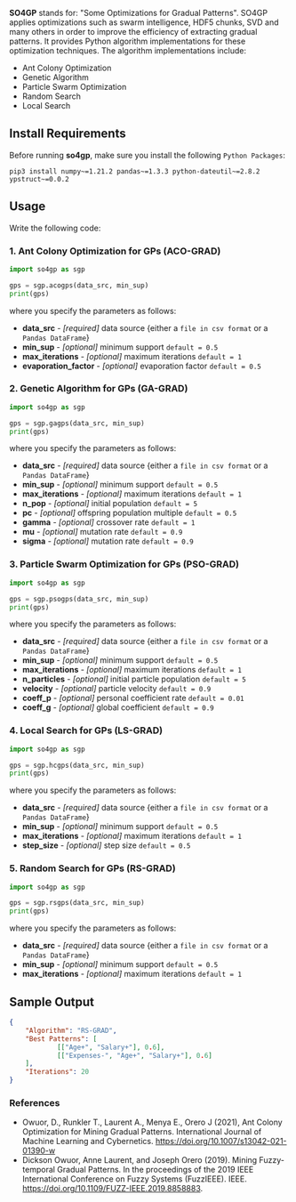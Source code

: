 
**SO4GP** stands for: "Some Optimizations for Gradual Patterns". SO4GP applies optimizations such as swarm intelligence, HDF5 chunks, SVD and many others in order to improve the efficiency of extracting gradual patterns. It provides Python algorithm implementations for these optimization techniques. The algorithm implementations include:

* Ant Colony Optimization
* Genetic Algorithm
* Particle Swarm Optimization
* Random Search
* Local Search

## Install Requirements
Before running **so4gp**, make sure you install the following ```Python Packages```:

```shell
pip3 install numpy~=1.21.2 pandas~=1.3.3 python-dateutil~=2.8.2 ypstruct~=0.0.2
```

## Usage
Write the following code:

### 1. Ant Colony Optimization for GPs (ACO-GRAD)

```python
import so4gp as sgp

gps = sgp.acogps(data_src, min_sup)
print(gps)
```

where you specify the parameters as follows:

* **data_src** - *[required]* data source {either a ```file in csv format``` or a ```Pandas DataFrame```}
* **min_sup** - *[optional]* minimum support ```default = 0.5```
* **max_iterations** - *[optional]* maximum iterations ```default = 1```
* **evaporation_factor** - *[optional]* evaporation factor ```default = 0.5```

### 2. Genetic Algorithm for GPs (GA-GRAD)

```python
import so4gp as sgp

gps = sgp.gagps(data_src, min_sup)
print(gps)
```

where you specify the parameters as follows:

* **data_src** - *[required]* data source {either a ```file in csv format``` or a ```Pandas DataFrame```}
* **min_sup** - *[optional]* minimum support ```default = 0.5```
* **max_iterations** - *[optional]* maximum iterations ```default = 1```
* **n_pop** - *[optional]* initial population ```default = 5```
* **pc** - *[optional]* offspring population multiple ```default = 0.5```
* **gamma** - *[optional]* crossover rate ```default = 1```
* **mu** - *[optional]* mutation rate ```default = 0.9```
* **sigma** - *[optional]* mutation rate ```default = 0.9```

### 3. Particle Swarm Optimization for GPs (PSO-GRAD)

```python
import so4gp as sgp

gps = sgp.psogps(data_src, min_sup)
print(gps)
```

where you specify the parameters as follows:

* **data_src** - *[required]* data source {either a ```file in csv format``` or a ```Pandas DataFrame```}
* **min_sup** - *[optional]* minimum support ```default = 0.5```
* **max_iterations** - *[optional]* maximum iterations ```default = 1```
* **n_particles** - *[optional]* initial particle population ```default = 5```
* **velocity** - *[optional]* particle velocity ```default = 0.9```
* **coeff_p** - *[optional]* personal coefficient rate ```default = 0.01```
* **coeff_g** - *[optional]* global coefficient ```default = 0.9```

### 4. Local Search for GPs (LS-GRAD)

```python
import so4gp as sgp

gps = sgp.hcgps(data_src, min_sup)
print(gps)
```

where you specify the parameters as follows:

* **data_src** - *[required]* data source {either a ```file in csv format``` or a ```Pandas DataFrame```}
* **min_sup** - *[optional]* minimum support ```default = 0.5```
* **max_iterations** - *[optional]* maximum iterations ```default = 1```
* **step_size** - *[optional]* step size ```default = 0.5```


### 5. Random Search for GPs (RS-GRAD)

```python
import so4gp as sgp

gps = sgp.rsgps(data_src, min_sup)
print(gps)
```

where you specify the parameters as follows:

* **data_src** - *[required]* data source {either a ```file in csv format``` or a ```Pandas DataFrame```}
* **min_sup** - *[optional]* minimum support ```default = 0.5```
* **max_iterations** - *[optional]* maximum iterations ```default = 1```


## Sample Output
```json
{
	"Algorithm": "RS-GRAD",
	"Best Patterns": [
            [["Age+", "Salary+"], 0.6], 
            [["Expenses-", "Age+", "Salary+"], 0.6]
	],
	"Iterations": 20
}
```

### References
* Owuor, D., Runkler T., Laurent A., Menya E., Orero J (2021), Ant Colony Optimization for Mining Gradual Patterns. International Journal of Machine Learning and Cybernetics. https://doi.org/10.1007/s13042-021-01390-w
* Dickson Owuor, Anne Laurent, and Joseph Orero (2019). Mining Fuzzy-temporal Gradual Patterns. In the proceedings of the 2019 IEEE International Conference on Fuzzy Systems (FuzzIEEE). IEEE. https://doi.org/10.1109/FUZZ-IEEE.2019.8858883.

